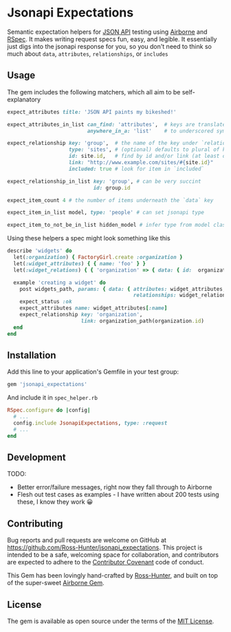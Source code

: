 # Jsonapi Expectations

Semantic expectation helpers for [JSON API](http://jsonapi.org/) testing using [Airborne](https://github.com/brooklynDev/airborne) and [RSpec](http://rspec.info/). It makes writing request specs fun, easy, and legible. It essentially just digs into the jsonapi response for you, so you don't need to think so much about `data`, `attributes`, `relationships`, or `includes`

## Usage

The gem includes the following matchers, which all aim to be self-explanatory

``` ruby
expect_attributes title: 'JSON API paints my bikeshed!'

expect_attributes_in_list can_find: 'attributes',  # keys are translated
                          anywhere_in_a: 'list'    # to underscored symbols

expect_relationship key: 'group',  # the name of the key under `relationships`
                    type: 'sites', # (optional) defaults to plural of key
                    id: site.id,   # find by id and/or link (at least one)
                    link: "http://www.example.com/sites/#{site.id}" 
                    included: true # look for item in `included`

expect_relationship_in_list key: 'group', # can be very succint
                            id: group.id

expect_item_count 4 # the number of items underneath the `data` key

expect_item_in_list model, type: 'people' # can set jsonapi type

expect_item_to_not_be_in_list hidden_model # infer type from model class
```


Using these helpers a spec might look something like this

```ruby
describe 'widgets' do
  let(:organization) { FactoryGirl.create :organization }
  let(:widget_attributes) { { name: 'foo' } }
  let(:widget_relations) { { 'organization' => { data: { id:  organization.id } } }

  example 'creating a widget' do
    post widgets_path, params: { data: { attributes: widget_attributes,
                                         relationships: widget_relations } }
    expect_status :ok
    expect_attributes name: widget_attributes[:name]
    expect_relationship key: 'organization',
                        link: organization_path(organization.id)
  end
end
```

## Installation

Add this line to your application's Gemfile in your test group:

```ruby
gem 'jsonapi_expectations'
```

And include it in `spec_helper.rb`

```ruby
RSpec.configure do |config|
  # ...
  config.include JsonapiExpectations, type: :request
  # ...
end
```

## Development

TODO:
- Better error/failure messages, right now they fall through to Airborne
- Flesh out test cases as examples - I have written about 200 tests using these, I know they work 😀

## Contributing

Bug reports and pull requests are welcome on GitHub at https://github.com/Ross-Hunter/jsonapi_expectations. This project is intended to be a safe, welcoming space for collaboration, and contributors are expected to adhere to the [Contributor Covenant](http://contributor-covenant.org) code of conduct.

This Gem has been lovingly hand-crafted by [Ross-Hunter](http://ross-hunter.com), and built on top of the super-sweet [Airborne Gem](https://github.com/brooklynDev/airborne).

## License

The gem is available as open source under the terms of the [MIT License](http://opensource.org/licenses/MIT).

